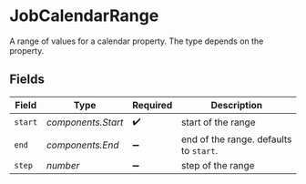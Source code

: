 # JobCalendarRange

A range of values for a calendar property. The type depends on the property.


## Fields

| Field                                  | Type                                   | Required                               | Description                            |
| -------------------------------------- | -------------------------------------- | -------------------------------------- | -------------------------------------- |
| `start`                                | *components.Start*                     | :heavy_check_mark:                     | start of the range                     |
| `end`                                  | *components.End*                       | :heavy_minus_sign:                     | end of the range. defaults to `start`. |
| `step`                                 | *number*                               | :heavy_minus_sign:                     | step of the range                      |